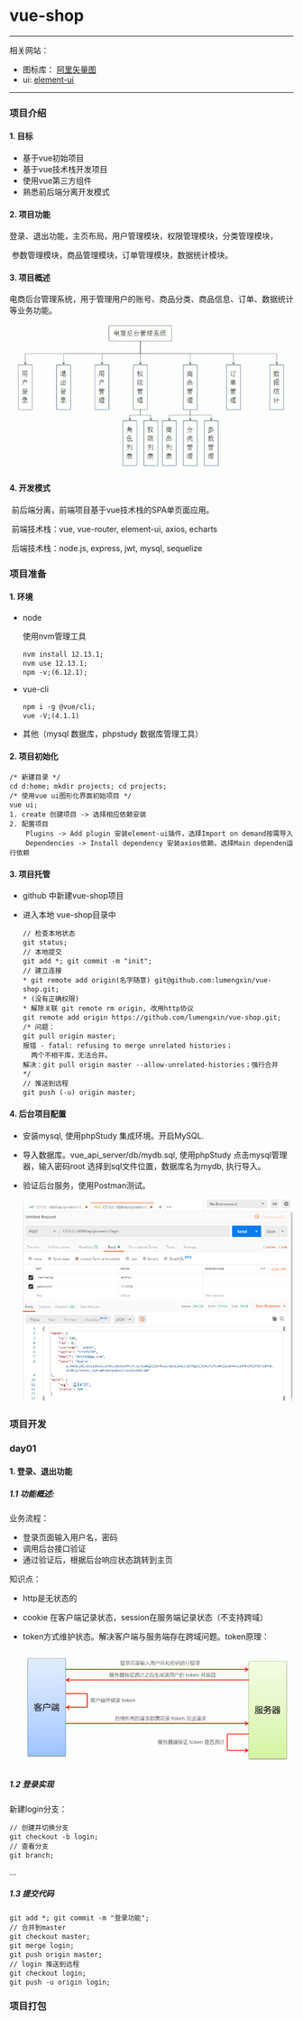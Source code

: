 # vue-shop

<hr />
相关网站：

- 图标库： [阿里矢量图](https://www.iconfont.cn/manage/index?manage_type=myprojects&projectId=1563784)
- ui:  [element-ui](https://element.eleme.cn/#/zh-CN/component/form)

<hr />


### 项目介绍

#### 1. 目标

- 基于vue初始项目
- 基于vue技术栈开发项目
- 使用vue第三方组件
- 熟悉前后端分离开发模式

#### 2. 项目功能

​	登录、退出功能，主页布局，用户管理模块，权限管理模块，分类管理模块，

​	参数管理模块，商品管理模块，订单管理模块，数据统计模块。

####  3. 项目概述

​	电商后台管理系统，用于管理用户的账号、商品分类、商品信息、订单、数据统计等业务功能。

<img src=".\images\功能.png" alt="功能" style="zoom:80%;" />

#### 4. 开发模式

​	前后端分离，前端项目基于vue技术栈的SPA单页面应用。

​	前端技术栈：vue, vue-router, element-ui, axios, echarts

​	后端技术栈：node.js, express, jwt, mysql, sequelize

### 项目准备

#### 1. 环境

- node

  使用nvm管理工具

  ```
  nvm install 12.13.1;
  nvm use 12.13.1;
  npm -v;(6.12.1);
  ```

- vue-cli

  ```
  npm i -g @vue/cli;
  vue -V;(4.1.1)
  ```

- 其他（mysql 数据库，phpstudy 数据库管理工具）

#### 2. 项目初始化

```
/* 新建目录 */
cd d:home; mkdir projects; cd projects;
/* 使用vue ui图形化界面初始项目 */
vue ui;
1. create 创建项目 -> 选择相应依赖安装
2. 配置项目
	Plugins -> Add plugin 安装element-ui插件，选择Import on demand按需导入
	Dependencies -> Install dependency 安装axios依赖，选择Main dependen运行依赖
```

#### 3. 项目托管

- github 中新建vue-shop项目

- 进入本地 vue-shop目录中

  ```
  // 检查本地状态
  git status;
  // 本地提交
  git add *; git commit -m "init";
  // 建立连接
  * git remote add origin(名字随意) git@github.com:lumengxin/vue-shop.git;
  * (没有正确权限)
  * 解除关联 git remote rm origin, 改用http协议
  git remote add origin https://github.com/lumengxin/vue-shop.git;
  /* 问题：
  git pull origin master;
  报错 - fatal: refusing to merge unrelated histories；
  	两个不相干库，无法合并。
  解决：git pull origin master --allow-unrelated-histories；强行合并
  */
  // 推送到远程
  git push (-u) origin master;
  ```

#### 4. 后台项目配置

- 安装mysql, 使用phpStudy 集成环境。开启MySQL.

- 导入数据库。vue_api_server/db/mydb.sql, 使用phpStudy 点击mysql管理器，输入密码root 选择到sql文件位置，数据库名为mydb, 执行导入。

- 验证后台服务，使用Postman测试。

  <img src=".\images\postman.png" alt="postman" />



### 项目开发

### day01

#### 1. 登录、退出功能

<h5>1.1 功能概述: </h5>
业务流程：

- 登录页面输入用户名，密码
- 调用后台接口验证
- 通过验证后，根据后台响应状态跳转到主页

知识点：

- http是无状态的

- cookie 在客户端记录状态，session在服务端记录状态（不支持跨域）

- token方式维护状态。解决客户端与服务端存在跨域问题。token原理：

  ![token](.\images\token.png)

<h5>1.2 登录实现</h5>
新建login分支：

```
// 创建并切换分支
git checkout -b login;
// 查看分支
git branch;
```

...

##### 1.3 提交代码

```
git add *; git commit -m "登录功能";
// 合并到master
git checkout master;
git merge login;
git push origin master;
// login 推送到远程
git checkout login;
git push -u origin login;
```





### 项目打包

